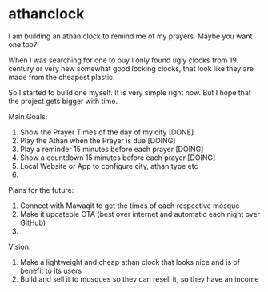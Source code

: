 # athanclock

I am building an athan clock to remind me of my prayers. Maybe you want one too? 

When I was searching for one to buy I only found ugly clocks from 19. century or very new somewhat good locking clocks, that look like they are made from the cheapest plastic.

So I started to build one myself. It is very simple right now. But I hope that the project gets bigger with time. 

Main Goals: 

1. Show the Prayer Times of the day of my city [DONE]
2. Play the Athan when the Prayer is due [DOING]
3. Play a reminder 15 minutes before each prayer [DOING]
4. Show a countdown 15 minutes before each prayer [DOING]
5. Local Website or App to configure city, athan type etc
6. 


Plans for the future: 
1. Connect with Mawaqit to get the times of each respective mosque
2. Make it updateble OTA (best over internet and automatic each night over GitHub)
3. 

Vision: 
1. Make a lightweight and cheap athan clock that looks nice and is of benefit to its users
2. Build and sell it to mosques so they can resell it, so they have an income
